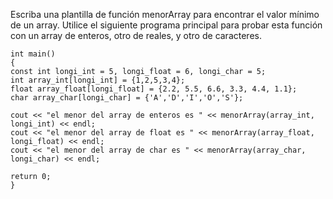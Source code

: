 Escriba una plantilla de función menorArray para encontrar el valor mínimo de un array.
Utilice el siguiente programa principal para probar esta función con un array de enteros, otro de reales, y otro de caracteres.

```
int main()
{
const int longi_int = 5, longi_float = 6, longi_char = 5;
int array_int[longi_int] = {1,2,5,3,4};
float array_float[longi_float] = {2.2, 5.5, 6.6, 3.3, 4.4, 1.1};
char array_char[longi_char] = {'A','D','I','O','S'};

cout << "el menor del array de enteros es " << menorArray(array_int, longi_int) << endl;
cout << "el menor del array de float es " << menorArray(array_float, longi_float) << endl;
cout << "el menor del array de char es " << menorArray(array_char, longi_char) << endl;

return 0;
}
``` 

